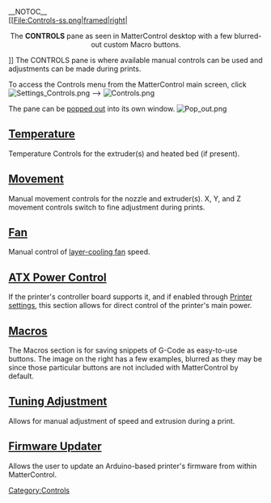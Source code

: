 \_\_NOTOC\_\_  
\[\[[File:Controls-ss.png|framed|right](File:Controls-ss.png%7Cframed%7Cright)|

<center>

The **CONTROLS** pane as seen in MatterControl desktop with a few
blurred-out custom Macro buttons.

</center>

\]\] The CONTROLS pane is where available manual controls can be used
and adjustments can be made during prints.

To access the Controls menu from the MatterControl main screen, click
![Settings\_Controls.png](http://wiki.mattercontrol.com/images/4/42/Settings_Controls.png "Settings_Controls.png")
--\> ![Controls.png](http://wiki.mattercontrol.com/images/f/fc/Controls.png "Controls.png")

The pane can be [popped out](pop-out) into its own window.
![Pop\_out.png](http://wiki.mattercontrol.com/images/7/74/Pop_out.png "Pop_out.png")

## [Temperature](temperature)

Temperature Controls for the extruder(s) and heated bed (if present).

## [Movement](movement)

Manual movement controls for the nozzle and extruder(s). X, Y, and Z
movement controls switch to fine adjustment during prints.

## [Fan](fan)

Manual control of [layer-cooling fan](layer-cooling-fan)
speed.

## [ATX Power Control](atx-power-control)

If the printer's controller board supports it, and if enabled through
[Printer
settings](settings/printer/features/hardware/has-power-control),
this section allows for direct control of the printer's main power.

## [Macros](macros)

The Macros section is for saving snippets of G-Code as easy-to-use
buttons. The image on the right has a few examples, blurred as they may
be since those particular buttons are not included with MatterControl by
default.

## [Tuning Adjustment](tuning-adjustment)

Allows for manual adjustment of speed and extrusion during a print.

## [Firmware Updater](firmware-updater)

Allows the user to update an Arduino-based printer's firmware from
within MatterControl.

[Category:Controls](category:controls)
